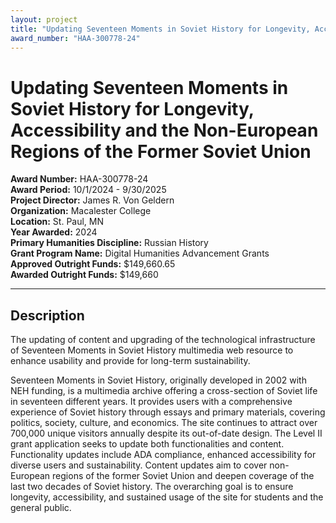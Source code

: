 ```yaml
---
layout: project
title: "Updating Seventeen Moments in Soviet History for Longevity, Accessibility and the Non-European Regions of the Former Soviet Union"
award_number: "HAA-300778-24"
---
```



# Updating Seventeen Moments in Soviet History for Longevity, Accessibility and the Non-European Regions of the Former Soviet Union

**Award Number:** HAA-300778-24  
**Award Period:** 10/1/2024 - 9/30/2025  
**Project Director:** James R. Von Geldern  
**Organization:** Macalester College  
**Location:** St. Paul, MN  
**Year Awarded:** 2024  
**Primary Humanities Discipline:** Russian History  
**Grant Program Name:** Digital Humanities Advancement Grants  
**Approved Outright Funds:** $149,660.65  
**Awarded Outright Funds:** $149,660  

---

## Description

<p>The updating of content and upgrading of the
technological infrastructure of Seventeen Moments in Soviet History multimedia
web resource to enhance usability and provide for long-term sustainability.</p>
<p>Seventeen Moments in Soviet History, originally developed in 2002 with NEH funding, is a multimedia archive offering a cross-section of Soviet life in seventeen different years. It provides users with a comprehensive experience of Soviet history through essays and primary materials, covering politics, society, culture, and economics. The site continues to attract over 700,000 unique visitors annually despite its out-of-date design. The Level II grant application seeks to update both functionalities and content. Functionality updates include ADA compliance, enhanced accessibility for diverse users and sustainability. Content updates aim to cover non-European regions of the former Soviet Union and deepen coverage of the last two decades of Soviet history. The overarching goal is to ensure longevity, accessibility, and sustained usage of the site for students and the general public.</p>

